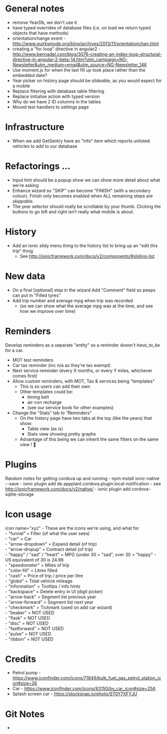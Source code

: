 # General notes
* remove YearDb, we don't use it
* have typed overrides of database files (i.e. on load we return typed objects that have methods)
* orientationchange event - http://www.quirksmode.org/blog/archives/2013/11/orientationchan.html
* creating a "for loop" directive in angular2 - http://www.bennadel.com/blog/3076-creating-an-index-loop-structural-directive-in-angular-2-beta-14.htm?utm_campaign=NG-Newsletter&utm_medium=email&utm_source=NG-Newsletter_146
* Use moment.js for when the last fill up took place rather than the embedded date?
* Year picker on history page should be slideable, as you would expect for a mobile
* Replace filtering with database table filtering
* Replace initialise action with typed version
* Why do we have 2 ID columns in the tables
* Moved test handlers to settings page

# Infrastructure
* When we add GetSentry have an "info" item which reports unlisted vehicles to add to our database

# Refactorings ...
* Input hint should be a popup show we can show more detail about what we're asking
* Enhance wizard so "SKIP" can become "FINISH" (with a secondary colour).  Finish only becomes enabled when ALL remaining steps are _skippable_.	
*	The year selector should really be scrollable by your thumb.  Clicking the buttons to go left and right isn’t really what mobile is about.

# History
* Add an ionic slidy menu thing to the history list to bring up an "edit this trip" thing
	- See http://ionicframework.com/docs/v2/components/#sliding-list

# New data
- On a final [optional] step in the wizard Add "Comment" field so peeps can put in "Filled tyres"
- Add trip number and average mpg when trip was recorded 
	- (so we can show what the average mpg was at the time, and see how we improve over time)

# Reminders
Develop reminders as a separate "entity" so a reminder doesn't _have_to_be_ for a car.
- MOT test reminders
- Car tax reminder (inc n/a as they're tax exempt)
- Next service reminder (every X months, or every Y miles, whichever comes first)
- Allow custom reminders, with MOT, Tax & services being "templates" 
	- This is so users can add their own
	- Other templates could be:
		+ timing belt
		+ air-con recharge
		+ (see our service book for other examples)
- Change the “Stats” tab to “Reminders”
	- On the history page have two tabs at the top (like the years) that show:
		+ Table view (as is)
		+ Stats view showing pretty graphs
	- Advantage of this being we can inherit the same filters on the same view ! 

# Plugins
Random notes for getting cordova up and running
	- npm install ionic-native --save
	- ionic plugin add de.appplant.cordova.plugin.local-notification
	- see http://ionicframework.com/docs/v2/native/
	- ionic plugin add cordova-sqlite-storage
	

# Icon usage
icon name="xyz" - These are the icons we're using, and what for
	<br/>-	"funnel"                  = Filter (of what the user sees)
	<br/>- "car"                     = Car
	<br/>- "arrow-dropdown"          = Expand detail (of trip)
	<br/>- "arrow-dropup"            = Contract detail (of trip)
	<br/>- "happy" / "sad" / "heart" = MPG (under 30 = "sad", over 30 = "happy" - US equivalent of 30 is 24.98
	<br/>- "speedometer"             = Miles of trip
	<br/>- "color-fill"              = Litres filled
	<br/>- "cash"                    = Price of trip / price per litre
	<br/>- "globe"                   = Total vehicle mileage
	<br/>- "information"             = Tooltips / info hints
	<br/>- "backspace"               = Delete entry in UI (digit picker)
	<br/>- "arrow-back"              = Segment list previous year
	<br/>- "arrow-forward"           = Segment list next year
	<br/>- "checkmark"               = Tickmark (used on add car wizard)
	<br/>- "beaker"                  = NOT USED
	<br/>- "flask"                   = NOT USED
	<br/>- "disc"                    = NOT USED
	<br/>- "fastforward"             = NOT USED
	<br/>- "pulse"                   = NOT USED
	<br/>- "ribbon"                  = NOT USED

# Credits
* Petrol pump - https://www.iconfinder.com/icons/71849/bulk_fuel_gas_petrol_station_icon#size=26
* Car - https://www.iconfinder.com/icons/83150/by_car_icon#size=256
* Splash screen car - https://stocksnap.io/photo/ST0Y7XFYJU

# Git Notes	
* 